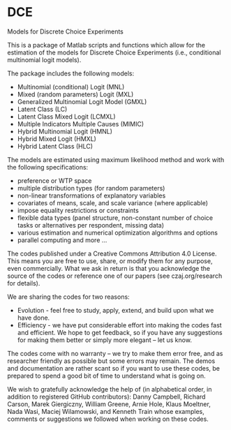 # DCE
Models for Discrete Choice Experiments

This is a package of Matlab scripts and functions which allow for the estimation of the models for Discrete Choice Experiments (i.e., conditional multinomial logit models). 

The package includes the following models:
- Multinomial (conditional) Logit (MNL)
- Mixed (random parameters) Logit (MXL)
- Generalized Multinomial Logit Model (GMXL)
- Latent Class (LC)
- Latent Class Mixed Logit (LCMXL)
- Multiple Indicators Multiple Causes (MIMIC)
- Hybrid Multinomial Logit (HMNL)
- Hybrid Mixed Logit (HMXL)
- Hybrid Latent Class (HLC)

The models are estimated using maximum likelihood method and work with the following specifications:
- preference or WTP space
- multiple distribution types (for random parameters)
- non-linear transformations of explanatory variables
- covariates of means, scale, and scale variance (where applicable)
- impose equality restrictions or constraints
- flexible data types (panel structure, non-constant number of choice tasks or alternatives per respondent, missing data)
- various estimation and numerical optimization algorithms and options
- parallel computing
and more ...

The codes published under a Creative Commons Attribution 4.0 License. This means you are free to use, share, or modify them for any purpose, even commercially. What we ask in return is that you acknowledge the source of the codes or reference one of our papers (see czaj.org/research for details).

We are sharing the codes for two reasons:
- Evolution - feel free to study, apply, extend, and build upon what we have done.
- Efficiency - we have put considerable effort into making the codes fast and efficient. We hope to get feedback, so if you have any suggestions for making them better or simply more elegant – let us know.

The codes come with no warranty – we try to make them error free, and as researcher friendly as possible but some errors may remain. The demos and documentation are rather scant so if you want to use these codes, be prepared to spend a good bit of time to understand what is going on.

We wish to gratefully acknowledge the help of (in alphabetical order, in addition to registered GitHub contributors): Danny Campbell, Richard Carson, Marek Giergiczny, William Greene, Arnie Hole, Klaus Moeltner, Nada Wasi, Maciej Wilamowski, and Kenneth Train whose examples, comments or suggestions we followed when working on these codes. 

